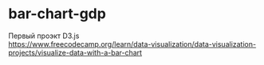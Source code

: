 # bar-chart-gdp

Первый проэкт D3.js  
<a>https://www.freecodecamp.org/learn/data-visualization/data-visualization-projects/visualize-data-with-a-bar-chart</a>
